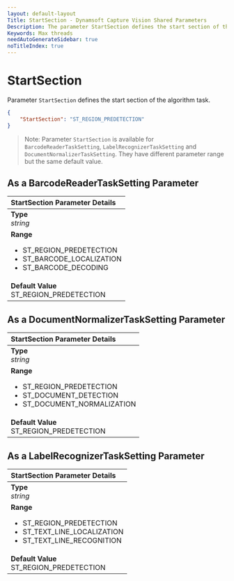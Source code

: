 ```yaml
---
layout: default-layout
Title: StartSection - Dynamsoft Capture Vision Shared Parameters
Description: The parameter StartSection defines the start section of the algorithm task.
Keywords: Max threads
needAutoGenerateSidebar: true
noTitleIndex: true
---
```


# StartSection

Parameter `StartSection` defines the start section of the algorithm task.

```json
{
    "StartSection": "ST_REGION_PREDETECTION"
}
```

> Note: Parameter `StartSection` is available for  `BarcodeReaderTaskSetting`, `LabelRecognizerTaskSetting` and `DocumentNormalizerTaskSetting`. They have different parameter range but the same default value.

## As a BarcodeReaderTaskSetting Parameter

| StartSection Parameter Details|
| :---------------------------- |
| **Type**<br>*string* |
| **Range**<ul><li>ST_REGION_PREDETECTION</li><li>ST_BARCODE_LOCALIZATION</li><li>ST_BARCODE_DECODING</li></ul> |
| **Default Value**<br>ST_REGION_PREDETECTION |

## As a DocumentNormalizerTaskSetting Parameter

| StartSection Parameter Details|
| :---------------------------- |
| **Type**<br>*string* |
| **Range**<ul><li>ST_REGION_PREDETECTION</li><li>ST_DOCUMENT_DETECTION</li><li>ST_DOCUMENT_NORMALIZATION</li></ul> |
| **Default Value**<br>ST_REGION_PREDETECTION |

## As a LabelRecognizerTaskSetting Parameter

| StartSection Parameter Details|
| :---------------------------- |
| **Type**<br>*string* |
| **Range**<ul><li>ST_REGION_PREDETECTION</li><li>ST_TEXT_LINE_LOCALIZATION</li><li>ST_TEXT_LINE_RECOGNITION</li></ul> |
| **Default Value**<br>ST_REGION_PREDETECTION |
